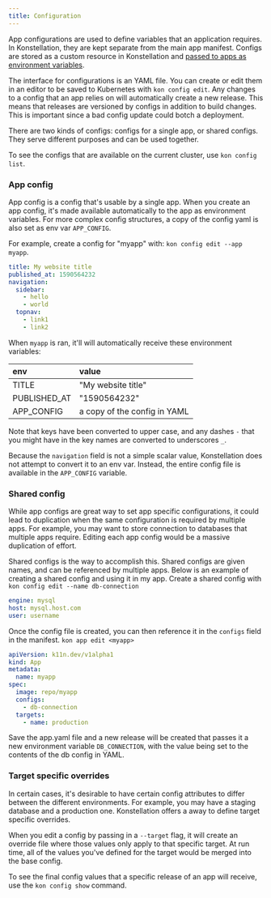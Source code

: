 ```yaml
---
title: Configuration
---
```


App configurations are used to define variables that an application requires. In Konstellation, they are kept separate from the main app manifest. Configs are stored as a custom resource in Konstellation and [passed to apps as environment variables]((https://12factor.net/config)).

The interface for configurations is an YAML file. You can create or edit them in an editor to be saved to Kubernetes with `kon config edit`. Any changes to a config that an app relies on will automatically create a new release. This means that releases are versioned by configs in addition to build changes. This is important since a bad config update could botch a deployment.

There are two kinds of configs: configs for a single app, or shared configs. They serve different purposes and can be used together.

To see the configs that are available on the current cluster, use `kon config list`.

### App config

App config is a config that's usable by a single app. When you create an app config, it's made available automatically to the app as environment variables. For more complex config structures, a copy of the config yaml is also set as env var `APP_CONFIG`.

For example, create a config for "myapp" with: `kon config edit --app myapp`.

```yaml title="myapp.yaml"
title: My website title
published_at: 1590564232
navigation:
  sidebar:
    - hello
    - world
  topnav:
    - link1
    - link2
```

When `myapp` is ran, it'll will automatically receive these environment variables:

| env          | value              |
|:------------ |:------------------ |
| TITLE        | "My website title" |
| PUBLISHED_AT | "1590564232"       |
| APP_CONFIG   | a copy of the config in YAML |

Note that keys have been converted to upper case, and any dashes `-` that you might have in the key names are converted to underscores `_`.

Because the `navigation` field is not a simple scalar value, Konstellation does not attempt to convert it to an env var. Instead, the entire config file is available in the `APP_CONFIG` variable.

### Shared config

While app configs are great way to set app specific configurations, it could lead to duplication when the same configuration is required by multiple apps. For example, you may want to store connection to databases that multiple apps require. Editing each app config would be a massive duplication of effort.

Shared configs is the way to accomplish this. Shared configs are given names, and can be referenced by multiple apps. Below is an example of creating a shared config and using it in my app. Create a shared config with `kon config edit --name db-connection`

```yaml title="db-connection.yaml"
engine: mysql
host: mysql.host.com
user: username
```

Once the config file is created, you can then reference it in the `configs` field in the manifest. `kon app edit <myapp>`

```yaml title="App.yaml"
apiVersion: k11n.dev/v1alpha1
kind: App
metadata:
  name: myapp
spec:
  image: repo/myapp
  configs:
    - db-connection
  targets:
    - name: production
```

Save the app.yaml file and a new release will be created that passes it a new environment variable `DB_CONNECTION`, with the value being set to the contents of the db config in YAML.

### Target specific overrides

In certain cases, it's desirable to have certain config attributes to differ between the different environments. For example, you may have a staging database and a production one. Konstellation offers a away to define target specific overrides.

When you edit a config by passing in a `--target` flag, it will create an override file where those values only apply to that specific target. At run time, all of the values you've defined for the target would be merged into the base config.

To see the final config values that a specific release of an app will receive, use the `kon config show` command.
